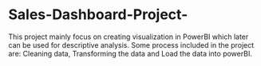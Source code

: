 # Sales-Dashboard-Project-
This project mainly focus on creating visualization in PowerBI which later can be used for descriptive analysis. 
Some process included in the project are: Cleaning data, Transforming the data and Load the data into powerBI.
